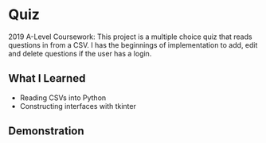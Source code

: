 # Quiz
2019 A-Level Coursework: This project is a multiple choice quiz that reads questions in from a CSV. I has the beginnings of implementation to add, edit and delete questions if the user has a login.

## What I Learned
* Reading CSVs into Python
* Constructing interfaces with tkinter

## Demonstration

